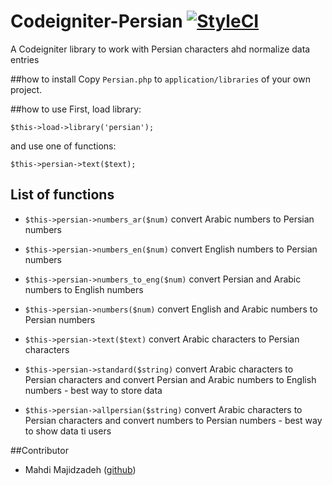 # Codeigniter-Persian [![StyleCI](https://styleci.io/repos/76458054/shield?branch=master)](https://styleci.io/repos/76458054)
A Codeigniter library to work with Persian characters ahd normalize data entries

##how to install
Copy `Persian.php` to `application/libraries` of your own project.

##how to use
First, load library:
```
$this->load->library('persian');
```
and use one of functions:
```
$this->persian->text($text);
```

## List of functions
* `$this->persian->numbers_ar($num)` convert Arabic numbers to Persian numbers

* `$this->persian->numbers_en($num)` convert English numbers to Persian numbers

* `$this->persian->numbers_to_eng($num)` convert Persian and Arabic numbers to English numbers

* `$this->persian->numbers($num)` convert English and Arabic numbers to Persian numbers

* `$this->persian->text($text)` convert Arabic characters to Persian characters

* `$this->persian->standard($string)` convert Arabic characters to Persian characters and convert Persian and Arabic numbers to English numbers - best way to store data

* `$this->persian->allpersian($string)` convert Arabic characters to Persian characters and convert numbers to Persian numbers - best way to show data ti users

##Contributor
- Mahdi Majidzadeh ([github](https://github.com/MahdiMajidzadeh))
